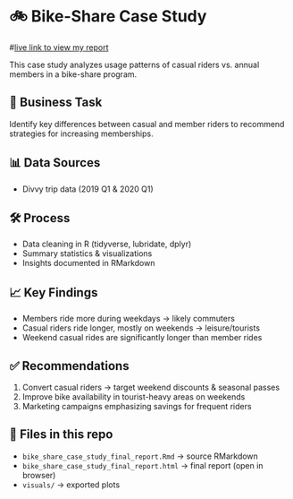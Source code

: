 # 🚲 Bike-Share Case Study
#[live link to view my report](https://thorboledarshan-coder.github.io/bike_share_case_study/)

This case study analyzes usage patterns of casual riders vs. annual members in a bike-share program.

## 📌 Business Task
Identify key differences between casual and member riders to recommend strategies for increasing memberships.

## 📊 Data Sources
- Divvy trip data (2019 Q1 & 2020 Q1)

## 🛠️ Process
- Data cleaning in R (tidyverse, lubridate, dplyr)
- Summary statistics & visualizations
- Insights documented in RMarkdown

## 📈 Key Findings
- Members ride more during weekdays → likely commuters  
- Casual riders ride longer, mostly on weekends → leisure/tourists  
- Weekend casual rides are significantly longer than member rides  

## ✅ Recommendations
1. Convert casual riders → target weekend discounts & seasonal passes  
2. Improve bike availability in tourist-heavy areas on weekends  
3. Marketing campaigns emphasizing savings for frequent riders  

## 📂 Files in this repo
- `bike_share_case_study_final_report.Rmd` → source RMarkdown  
- `bike_share_case_study_final_report.html` → final report (open in browser)  
- `visuals/` → exported plots  
